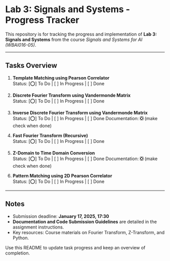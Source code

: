 
# Lab 3: Signals and Systems - Progress Tracker

This repository is for tracking the progress and implementation of **Lab 3: Signals and Systems** from the course *Signals and Systems for AI (WBAI016-05)*.

---

## Tasks Overview
1. **Template Matching using Pearson Correlator**  
   Status: [⭕] To Do | [ ] In Progress | [ ] Done  

2. **Discrete Fourier Transform using Vandermonde Matrix**  
   Status: [⭕] To Do | [ ] In Progress | [ ] Done  

3. **Inverse Discrete Fourier Transform using Vandermonde Matrix**  
   Status: [⭕] To Do | [ ] In Progress | [ ] Done
   Documentation:  ❎ (make check when done)

4. **Fast Fourier Transform (Recursive)**  
   Status: [⭕] To Do | [ ] In Progress | [ ] Done  

5. **Z-Domain to Time Domain Conversion**  
   Status: [⭕] To Do | [ ] In Progress | [ ] Done
   Documentation: ❎ (make check when done)

6. **Pattern Matching using 2D Pearson Correlator**  
   Status: [⭕] To Do | [ ] In Progress | [ ] Done  

---

## Notes
- Submission deadline: **January 17, 2025, 17:30**  
- **Documentation and Code Submission Guidelines** are detailed in the assignment instructions.  
- Key resources: Course materials on Fourier Transform, Z-Transform, and Python.  

Use this README to update task progress and keep an overview of completion.
